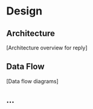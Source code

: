 # Design

## Architecture
[Architecture overview for reply]

## Data Flow
[Data flow diagrams]

## ...
